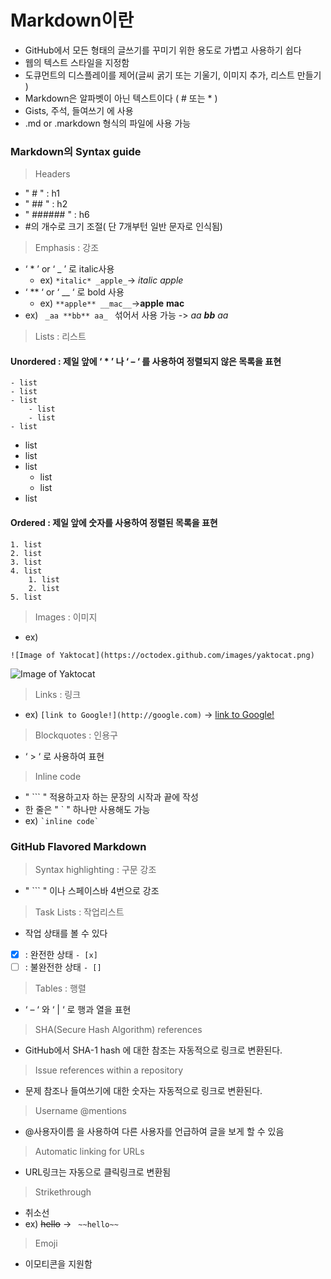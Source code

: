 # Markdown이란

- GitHub에서 모든 형태의 글쓰기를 꾸미기 위한 용도로 가볍고 사용하기 쉽다
- 웹의 텍스트 스타일을 지정함
- 도큐먼트의 디스플레이를 제어(글씨 굵기 또는 기울기, 이미지 추가, 리스트 만들기 )
- Markdown은 알파벳이 아닌 텍스트이다  ( # 또는  * )
- Gists, 주석, 들여쓰기 에 사용
- .md or .markdown 형식의 파일에 사용 가능


### Markdown의  Syntax guide

> Headers
- " # " : h1
- " ## " : h2
- " ###### " : h6
- #의 개수로 크기 조절( 단  7개부턴 일반 문자로 인식됨)

>Emphasis : 강조

- ‘  *  ’  or  ‘  _  ’  로 italic사용
	- ex)  ```*italic* _apple_```-> *italic* _apple_
- ‘  **  ‘  or  ‘  __  ‘ 로  bold 사용
	- ex) ```**apple** __mac__```->**apple** __mac__
- ex) ```  _aa **bb** aa_  ``` 섞어서 사용 가능 -> _aa **bb** aa_

>Lists : 리스트
#### Unordered : 제일 앞에  ‘ * ’ 나  ‘ – ‘ 를 사용하여 정렬되지 않은 목록을 표현
```
- list
- list
- list
	- list
	- list
- list
```
- list
- list
- list
	- list
	- list
- list

#### Ordered : 제일 앞에 숫자를 사용하여 정렬된 목록을 표현
```
1. list
2. list
3. list
4. list
	1. list
	2. list
5. list
```
> Images : 이미지

- ex) 
```
![Image of Yaktocat](https://octodex.github.com/images/yaktocat.png)
```
![Image of Yaktocat](https://octodex.github.com/images/yaktocat.png)

> Links : 링크

- ex) 
```[link to Google!](http://google.com)``` -> [link to Google!](http://google.com)

> Blockquotes : 인용구

- ‘ > ‘ 로 사용하여 표현

> Inline code
- " ``` " 적용하고자 하는 문장의 시작과 끝에 작성  
- 한 줄은 " ` " 하나만 사용해도 가능
- ex) ``` `inline code` ```

### GitHub Flavored Markdown

> Syntax highlighting : 구문 강조

-  " ``` " 이나 스페이스바  4번으로 강조

> Task Lists : 작업리스트
- 작업 상태를 볼 수 있다
- [x] :  완전한 상태 ` - [x] `
- [ ] : 불완전한 상태 ` - [] `

> Tables : 행렬

- ‘ – ‘ 와  ‘ | ‘ 로 행과 열을 표현


> SHA(Secure Hash Algorithm) references
- GitHub에서 SHA-1 hash 에 대한 참조는 자동적으로 링크로 변환된다.

> Issue references within a repository
- 문제 참조나 들여쓰기에 대한 숫자는 자동적으로 링크로 변환된다.

> Username @mentions
- @사용자이름 을 사용하여 다른 사용자를 언급하여 글을 보게 할 수 있음

> Automatic linking for URLs
- URL링크는 자동으로 클릭링크로 변환됨

> Strikethrough
- 취소선
- ex) ~~hello~~ -> ` ~~hello~~`

> Emoji
- 이모티콘을 지원함
